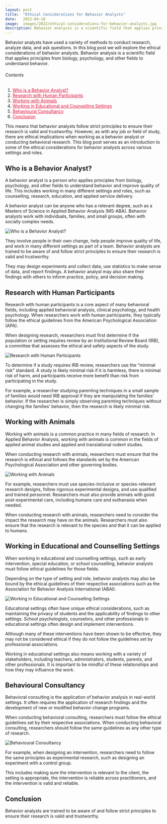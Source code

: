 ```yaml
---
layout: post
title:  "Ethical Considerations for Behavior Analysts"
date:   2022-04-10
image:  images/2022/ethical-considerations-for-behavior-analysts.jpg
description: Behavior analysis is a scientific field that applies principles from biology, psychology, and other fields to understand behavior.
---
```


Behavior analysts have used a variety of methods to conduct research, analyze data, and ask questions. In this blog post we will explore the ethical considerations of behavior analysts. Behavior analysis is a scientific field that applies principles from biology, psychology, and other fields to understand behavior.

<h6>Contents</h6>

<ol>
  <li><a href="#go1" style="color: #DC143C"> Who is a Behavior Analyst? </a></li>
  <li><a href="#go2" style="color: #DC143C"> Research with Human Participants </a></li>
  <li><a href="#go3" style="color: #DC143C"> Working with Animals </a></li>
  <li><a href="#go4" style="color: #DC143C"> Working in Educational and Counselling Settings </a></li>
  <li><a href="#go5" style="color: #DC143C"> Behavioural Consultancy </a></li>
  <li><a href="#go6" style="color: #DC143C"> Conclusion </a></li>
</ol> 

This means that behavior analysts follow strict principles to ensure their research is valid and trustworthy. However, as with any job or field of study, there are ethical implications when working as a behavior analyst or conducting behavioral research. This blog post serves as an introduction to some of the ethical considerations for behavior analysts across various settings and roles.

<a id="go1"> </a>
## Who is a Behavior Analyst? ##

A behavior analyst is a person who applies principles from biology, psychology, and other fields to understand behavior and improve quality of life. This includes working in many different settings and roles, such as counselling, research, education, and applied service delivery.

A behavior analyst can be anyone who has a relevant degree, such as a Masters of Science in Applied Behavior Analysis (MS-ABA). Behavior analysts work with individuals, families, and small groups, often with socially complex needs.

![Who is a Behavior Analyst?](/images/2022/04/10/who-is-a-behavior-analyst.jpg)

They involve people in their own change, help people improve quality of life, and work in many different settings as part of a team. Behavior analysts are trained to be aware of and follow strict principles to ensure their research is valid and trustworthy.

They may design experiments and collect data, use statistics to make sense of data, and report findings. A behavior analyst may also share their findings with others to inform practice, policy, and decision making.

<a id="go2"> </a>
## Research with Human Participants ##

Research with human participants is a core aspect of many behavioral fields, including applied behavioral analysis, clinical psychology, and health psychology. When researchers work with human participants, they typically follow the ethical guidelines from the American Psychological Association (APA).

When designing research, researchers must first determine if the population or setting requires review by an Institutional Review Board (IRB), a committee that assesses the ethical and safety aspects of the study.

![Research with Human Participants](/images/2022/04/10/research-with-human-participants.jpg)

To determine if a study requires IRB review, researchers use the “minimal risk” standard. A study is likely minimal risk if it is harmless, there is minimal risk of harm, and participants receive more benefit than risk from participating in the study.

For example, a researcher studying parenting techniques in a small sample of families would need IRB approval if they are manipulating the families’ behavior. If the researcher is simply observing parenting techniques without changing the families’ behavior, then the research is likely minimal risk.

<a id="go3"> </a>
## Working with Animals ##

Working with animals is a common practice in many fields of research. In Applied Behavior Analysis, working with animals is common in the fields of applied animal studies and applied and translational rodent studies.

When conducting research with animals, researchers must ensure that the research is ethical and follows the standards set by the American Psychological Association and other governing bodies.

![Working with Animals](/images/2022/04/10/working-with-animals.jpg)

For example, researchers must use species-inclusive or species-relevant research designs, follow rigorous experimental designs, and use qualified and trained personnel. Researchers must also provide animals with good post-experimental care, including humane care and euthanasia when needed.

When conducting research with animals, researchers need to consider the impact the research may have on the animals. Researchers must also ensure that the research is relevant to the species and that it can be applied to humans.

<a id="go4"> </a>
## Working in Educational and Counselling Settings ##

When working in educational and counselling settings, such as early intervention, special education, or school counselling, behavior analysts must follow ethical guidelines for those fields.

Depending on the type of setting and role, behavior analysts may also be bound by the ethical guidelines of their respective associations such as the Association for Behavior Analysis International (ABAI).

![Working in Educational and Counselling Settings](/images/2022/04/10/working-in-educational-and-counselling-settings.jpg)

Educational settings often have unique ethical considerations, such as maintaining the privacy of students and the applicability of findings to other settings. School psychologists, counselors, and other professionals in educational settings often design and implement interventions.

Although many of these interventions have been shown to be effective, they may not be considered ethical if they do not follow the guidelines set by professional associations.

Working in educational settings also means working with a variety of stakeholders, including teachers, administrators, students, parents, and other professionals. It is important to be mindful of these relationships and how they may influence the work.

<a id="go5"> </a>
## Behavioural Consultancy ##

Behavioral consulting is the application of behavior analysis in real-world settings. It often requires the application of research findings and the development of new or modified behavior-change programs.

When conducting behavioral consulting, researchers must follow the ethical guidelines set by their respective associations. When conducting behavioral consulting, researchers should follow the same guidelines as any other type of research.

![Behavioural Consultancy](/images/2022/04/10/behavioural-consultancy.jpg)

For example, when designing an intervention, researchers need to follow the same principles as experimental research, such as designing an experiment with a control group.

This includes making sure the intervention is relevant to the client, the setting is appropriate, the intervention is reliable across practitioners, and the intervention is valid and reliable.

<a id="go6"> </a>
## Conclusion ##

Behavior analysts are trained to be aware of and follow strict principles to ensure their research is valid and trustworthy.
